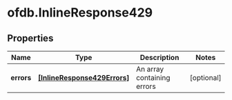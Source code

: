 # ofdb.InlineResponse429

## Properties

Name | Type | Description | Notes
------------ | ------------- | ------------- | -------------
**errors** | [**[InlineResponse429Errors]**](InlineResponse429Errors.md) | An array containing errors | [optional] 


